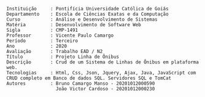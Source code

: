 	
	Instituição     : Pontifícia Universidade Católica de Goiás
	Departamento    : Escola de Ciências Exatas e da Computação
	Curso           : Análise e Desenvolvimento de Sistemas
	Matéria         : Desenvolvimento de Software Web 
    Sigla           : CMP-1491
	Professor       : Vicente Paulo Camargo
	Período         : Terceiro
    Ano             : 2020
	Avaliação       : Trabalho EAD / N2
	Título          : Projeto Linha de Ônibus
	Descrição       : Crud de um Sistema de Linhas de Ônibus em plataforma web. 
	Tecnologias     : Html, Css, Json, Jquery, Ajax, Java, JavaScript com CRUD completo em Banco de dados SQL. Servidores SQL e TomCat
	Autores         : Bruno Camargo Manso - 20201012000590
                      João Victor Cardoso - 20201012000230

